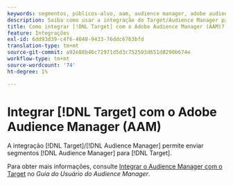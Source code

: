 ```yaml
---
keywords: segmentos, públicos-alvo, aam, audience manager, adobe audience manager, integrar, integração
description: Saiba como usar a integração do Target/Audience Manager para enviar segmentos do Audience Manager (AAM) para o Adobe Target.
title: Como integrar [!DNL Target] com o Adobe Audience Manager (AAM)?
feature: Integrações
exl-id: 6dd93d39-c4f6-4048-9433-76ddc6763bfd
translation-type: tm+mt
source-git-commit: a92e88b46c72971d5d3c752593d651d8290b674e
workflow-type: tm+mt
source-wordcount: '74'
ht-degree: 1%

---
```


# Integrar [!DNL Target] com o Adobe Audience Manager (AAM)

A integração [!DNL Target]/[!DNL Audience Manager] permite enviar segmentos [!DNL Audience Manager] para [!DNL Target].

Para obter mais informações, consulte [Integrar o Audience Manager com o Target](https://experienceleague.adobe.com/docs/audience-manager/user-guide/implementation-integration-guides/integration-other-solutions/aam-target-integration.html) no *Guia do Usuário do Audience Manager*.
